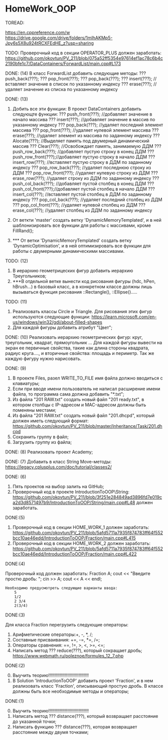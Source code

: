 # HomeWork_OOP
TOREAD:


https://en.cppreference.com/w
https://drive.google.com/drive/folders/1mIhAKMp5-Jpy6s5X8u924tRCXFEdHE_z?usp=sharing


TODO:
Проверочный код в секции OPERATOR_PLUS должен заработать:
	https://github.com/okovtun/PV_211/blob/075a52ff5354e97614ef1ac78c6b4c2190bfe1c7/DataContainers/ForwardList/main.cpp#L173
	

DONE: (14)
В класс ForwardList добавить следующие методы:
	??? push_back(???);
	??? pop_front(???);
	??? pop_back(???);
	??? insert(???);	//вставляет значение в список по указанному индексу
	??? erase(???);		//удаляет значение из списка по указанному индексу

DONE: (13)
1. Добить все эти функции:
В проект DataContainers добавить следующте функции:
	??? push_front(???);	//добавляет значение в начало массива
	??? insert(???);		//добавляет значение в массив по указанному индексу
	??? pop_back(???);		//удаляет последний элемент массива
	??? pop_front(???);		//удаляет нулевой элемент массива
	??? erase(???);			//удаляет элемент из массива по заданному индексу
	??? Alocate(???);		//Выделяет память под двумерный динамический массив
	??? Clear(???);			//Освобождает память, занимаемую ДДМ
	??? push_row_back(???);	//добавляет пустую строку в конец ДДМ
	??? push_row_front(???);//добавляет пустую строку в начало ДДМ
	??? insert_row(???);	//вставляет пустую строку в ДДМ по заданному индексу
	??? pop_row_back(???);	//удаляет последнюю строку из ДДМ
	??? pop_row_front(???);	//удаляет нулевую строку из ДДМ
	??? erase_row(???);		//удаляет строку из ДДМ по заданному индексу
	??? push_col_back(???);	//добавляет пустой столбец в конец ДДМ
	??? push_col_front(???);//добавляет пустой столбец в начало ДДМ
	??? insert_col(???);	//вставляет пустой столбец в ДДМ по заданному индексу
	??? pop_col_back(???);	//удаляет последний столбец из ДДМ
	??? pop_col_front(???);	//удаляет нулевой столбец из ДДМ
	??? erase_col(???);		//удаляет столбец из ДДМ по заданному индексу

2. От веткти 'master' создать ветку 'DynamicMemoryTemplated', и в ней шаблонизировать 
   все функции для работы с массивами, кроме FillRand();

3. *** От ветки 'DynamicMemoryTemplated' создать ветку 'DynamicOptimisation', и в ней 
   оптимизировать все функции для работы с двумерными динамическими массивами.

TODO: (12)
1. В иерархию геометрицеских фигур добавить иерархию Треугольников;
2. ***В отдельной ветке вынести код рисования фигуры (hdc, hPen, hBrush...) в базовый класс, а в конкретном классе
	должны лишь вызываться функция рисования ::Rectangle(), ::Ellipse().....

TODO: (11)
1. Реализовать классы Circle и Triangle. Для рисования этих фигур используются следующие функции:
	https://learn.microsoft.com/en-us/windows/win32/gdi/about-filled-shapes
2. Для каждой фигуры добавить атрибут "Цвет";

DONE: (10)
Реализовать иерархию геометрических фигур: круг, треугольник, квадрат, прямоугольник ...
Для каждой фигуры вывести на экран ее первичные свойства, такие как длина стороны квадрата,
радиус круга...., и вторичные свойства: площадь и периметр. Так же каждую фигуру нужно нарисовать.


DONE: (9)
1. В проекте Files, разел WRITE_TO_FILE имя файла должно вводиться с клавиатуры;
2. Если при вводе имени пользователь не написал расширение имени файла, то программа сама должна добавить "*.txt";
3. Из файла "201 RAW.txt" создать новый файл "201 ready.txt", в котором столбцы с IP-адресом и MAC-адресом должны быть поменяны местами;
4. Из файла "201 RAW.txt" создать новый файл "201.dhcpd", который должен иметь следующий формат:
	https://github.com/okovtun/PV_211/blob/master/Inheritance/Task/201.dhcpd
5. Сохранить группу в файл;
6. Загрузить группу из файла;

DONE: (8)
Реализовать проект Academy;

DONE: (7)
Добавить в класс String Move-методы:
https://legacy.cplusplus.com/doc/tutorial/classes2/


DONE: (6)
1. Пять проектов на выбор залить на GitHub;
2. 
   Проверочный код в проекте IntroductionToOOP\String:
	https://github.com/okovtun/PV_211/blob/3f251e284849ad3896fd7e019ca2d3d8571497b9/IntroductionToOOP/String/main.cpp#L48
должен заработать.


DONE:(5)

1. Проверочный код в секции HOME_WORK_1 должен заработать:
	https://github.com/okovtun/PV_211/blob/5afd5711a7935f874783ff64f552bcc10ae46edd/IntroductionToOOP/Fraction/main.cpp#L415
2. Проверочный код в секции HOME_WORK_2 должен заработать:
	https://github.com/okovtun/PV_211/blob/5afd5711a7935f874783ff64f552bcc10ae46edd/IntroductionToOOP/Fraction/main.cpp#L422
	
	
	
	
DONE:(4)

Проверочный код должен заработать:
	Fraction A;
	cout << "Введите простю дробь: "; cin >> A;
	cout << A << endl;

	Необходимо предусмотреть следующие варианты ввода:
		5
		1/2
		2 3/4
		2(3/4)

DONE:(3)

Для класса Fraction перегрузить следующие операторы:
1. Арифметические операторы:+, -, *, /;
2. Составные присваивания:	+=, -=, *=, /=;
3. Операторы сравнения:		==, !=, >, <, >=, <=;
4. Написать метод ??? reduce(???), который сокращает дробь;
		https://www.webmath.ru/poleznoe/formules_12_7.php

DONE:(2)

0. Выучить теорию!!!!!!!!!!!!!!!!!!!!!!!!!!!!!!!!
1. В Solution 'IntroductionToOOP' добавить проект 'Fraction', и в нем реализовать класс 'Fraction',
   описывающий простую дробь. В классе должны быть все необходимые методы и операторы;

DONE:(1)

0. Выучить теорию!!!!!!!!!!!!!!!!!!!!!!!!!!!!!!!!
1. Написать метод ??? distance(???), который возвращает расстояние до указанной точки;		
2. Написать функцию ??? distance(???), которая возвращает расстояние между двумя точками;	
